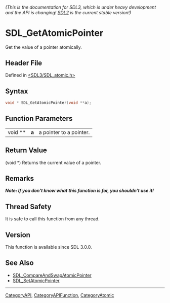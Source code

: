 ###### (This is the documentation for SDL3, which is under heavy development and the API is changing! [SDL2](https://wiki.libsdl.org/SDL2/) is the current stable version!)
# SDL_GetAtomicPointer

Get the value of a pointer atomically.

## Header File

Defined in [<SDL3/SDL_atomic.h>](https://github.com/libsdl-org/SDL/blob/main/include/SDL3/SDL_atomic.h)

## Syntax

```c
void * SDL_GetAtomicPointer(void **a);
```

## Function Parameters

|         |       |                         |
| ------- | ----- | ----------------------- |
| void ** | **a** | a pointer to a pointer. |

## Return Value

(void *) Returns the current value of a pointer.

## Remarks

***Note: If you don't know what this function is for, you shouldn't use
it!***

## Thread Safety

It is safe to call this function from any thread.

## Version

This function is available since SDL 3.0.0.

## See Also

- [SDL_CompareAndSwapAtomicPointer](SDL_CompareAndSwapAtomicPointer)
- [SDL_SetAtomicPointer](SDL_SetAtomicPointer)

----
[CategoryAPI](CategoryAPI), [CategoryAPIFunction](CategoryAPIFunction), [CategoryAtomic](CategoryAtomic)

